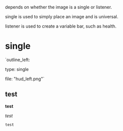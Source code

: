 depends on whether the image is a single or listener.

single is used to simply place an image and is universal.

listener is used to create a variable bar, such as health.


# single
`outline_left:

  type: single

  file: "hud_left.png"`


## test

**test**

_test_

`test`